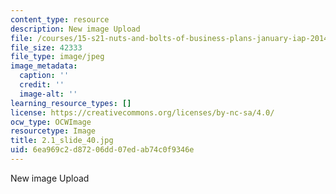 ```yaml
---
content_type: resource
description: New image Upload
file: /courses/15-s21-nuts-and-bolts-of-business-plans-january-iap-2014/6ea969c2d87206dd07edab74c0f9346e_2.1_slide_40.jpg
file_size: 42333
file_type: image/jpeg
image_metadata:
  caption: ''
  credit: ''
  image-alt: ''
learning_resource_types: []
license: https://creativecommons.org/licenses/by-nc-sa/4.0/
ocw_type: OCWImage
resourcetype: Image
title: 2.1_slide_40.jpg
uid: 6ea969c2-d872-06dd-07ed-ab74c0f9346e
---
```

New image Upload